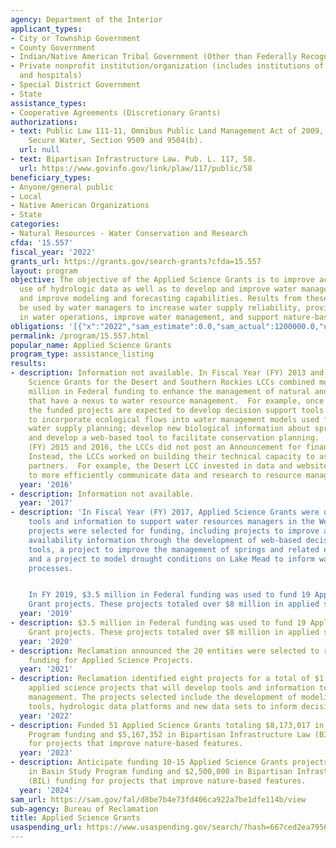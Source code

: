 ```yaml
---
agency: Department of the Interior
applicant_types:
- City or Township Government
- County Government
- Indian/Native American Tribal Government (Other than Federally Recognized)
- Private nonprofit institution/organization (includes institutions of higher education
  and hospitals)
- Special District Government
- State
assistance_types:
- Cooperative Agreements (Discretionary Grants)
authorizations:
- text: Public Law 111-11, Omnibus Public Land Management Act of 2009,  Subtitle F,
    Secure Water, Section 9509 and 9504(b).
  url: null
- text: Bipartisan Infrastructure Law. Pub. L. 117, 58.
  url: https://www.govinfo.gov/link/plaw/117/public/58
beneficiary_types:
- Anyone/general public
- Local
- Native American Organizations
- State
categories:
- Natural Resources - Water Conservation and Research
cfda: '15.557'
fiscal_year: '2022'
grants_url: https://grants.gov/search-grants?cfda=15.557
layout: program
objective: The objective of the Applied Science Grants is to improve access to and
  use of hydrologic data as well as to develop and improve water management tools
  and improve modeling and forecasting capabilities. Results from these projects will
  be used by water managers to increase water supply reliability, provide flexibility
  in water operations, improve water management, and support nature-based solutions.
obligations: '[{"x":"2022","sam_estimate":0.0,"sam_actual":1200000.0,"usa_spending_actual":3115696.0},{"x":"2023","sam_estimate":0.0,"sam_actual":1100000.0,"usa_spending_actual":1112358.0},{"x":"2024","sam_estimate":7500000.0,"sam_actual":0.0,"usa_spending_actual":11658315.89}]'
permalink: /program/15.557.html
popular_name: Applied Science Grants
program_type: assistance_listing
results:
- description: Information not available. In Fiscal Year (FY) 2013 and 2014, Applied
    Science Grants for the Desert and Southern Rockies LCCs combined more than $2.1
    million in Federal funding to enhance the management of natural and cultural resources
    that have a nexus to water resource management.  For example, once completed,
    the funded projects are expected to develop decision support tools and methodologies
    to incorporate ecological flows into water management models used for basin-wide
    water supply planning; develop new biological information about springs and seeps;
    and develop a web-based tool to facilitate conservation planning.  In Fiscal Year
    (FY) 2015 and 2016, the LCCs did not post an Announcement for financial assistance.
    Instead, the LCCs worked on building their technical capacity to assist their
    partners.  For example, the Desert LCC invested in data and website platform development
    to more efficiently communicate data and research to resource managers.
  year: '2016'
- description: Information not available.
  year: '2017'
- description: 'In Fiscal Year (FY) 2017, Applied Science Grants were used to develop
    tools and information to support water resources managers in the West.  Seven
    projects were selected for funding, including projects to improve access to water
    availability information through the development of web-based decision support
    tools, a project to improve the management of springs and related ecosystems,
    and a project to model drought conditions on Lake Mead to inform water treatment
    processes.


    In FY 2019, $3.5 million in Federal funding was used to fund 19 Applied Science
    Grant projects. These projects totaled over $8 million in applied science projects.'
  year: '2019'
- description: $3.5 million in Federal funding was used to fund 19 Applied Science
    Grant projects. These projects totaled over $8 million in applied science projects.
  year: '2020'
- description: Reclamation announced the 20 entities were selected to receive grant
    funding for Applied Science Projects.
  year: '2021'
- description: Reclamation identified eight projects for a total of $1.2 million in
    applied science projects that will develop tools and information to support water
    management. The projects selected include the development of modeling and forecasting
    tools, hydrologic data platforms and new data sets to inform decision-making.
  year: '2022'
- description: Funded 51 Applied Science Grants totaling $8,173,017 in Basin Study
    Program funding and $5,167,352 in Bipartisan Infrastructure Law (BIL) funding
    for projects that improve nature-based features.
  year: '2023'
- description: Anticipate funding 10-15 Applied Science Grants projects with $5,000,000
    in Basin Study Program funding and $2,500,000 in Bipartisan Infrastructure Law
    (BIL) funding for projects that improve nature-based features.
  year: '2024'
sam_url: https://sam.gov/fal/d8be7b4e73fd406ca922a7be1dfe114b/view
sub-agency: Bureau of Reclamation
title: Applied Science Grants
usaspending_url: https://www.usaspending.gov/search/?hash=667ced2ea7956a4516ecfd62a6cf400b
---
```

